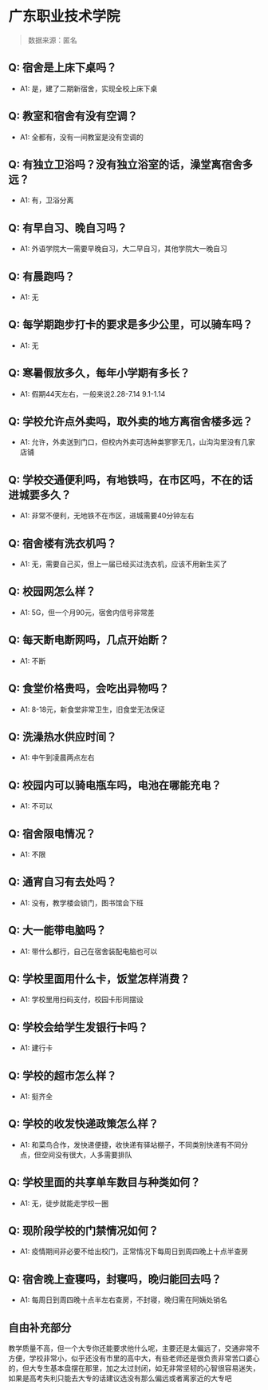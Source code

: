 # 广东职业技术学院

> 数据来源：匿名

## Q: 宿舍是上床下桌吗？

- A1: 是，建了二期新宿舍，实现全校上床下桌

## Q: 教室和宿舍有没有空调？

- A1: 全都有，没有一间教室是没有空调的

## Q: 有独立卫浴吗？没有独立浴室的话，澡堂离宿舍多远？

- A1: 有，卫浴分离

## Q: 有早自习、晚自习吗？

- A1: 外语学院大一需要早晚自习，大二早自习，其他学院大一晚自习

## Q: 有晨跑吗？

- A1: 无

## Q: 每学期跑步打卡的要求是多少公里，可以骑车吗？

- A1: 无

## Q: 寒暑假放多久，每年小学期有多长？

- A1: 假期44天左右，一般来说2.28-7.14 9.1-1.14

## Q: 学校允许点外卖吗，取外卖的地方离宿舍楼多远？

- A1: 允许，外卖送到门口，但校内外卖可选种类寥寥无几，山沟沟里没有几家店铺

## Q: 学校交通便利吗，有地铁吗，在市区吗，不在的话进城要多久？

- A1: 非常不便利，无地铁不在市区，进城需要40分钟左右

## Q: 宿舍楼有洗衣机吗？

- A1: 无，需要自己买，但上一届已经买过洗衣机，应该不用新生买了

## Q: 校园网怎么样？

- A1: 5G，但一个月90元，宿舍内信号非常差

## Q: 每天断电断网吗，几点开始断？

- A1: 不断

## Q: 食堂价格贵吗，会吃出异物吗？

- A1: 8-18元，新食堂非常卫生，旧食堂无法保证

## Q: 洗澡热水供应时间？

- A1: 中午到凌晨两点左右

## Q: 校园内可以骑电瓶车吗，电池在哪能充电？

- A1: 不可以

## Q: 宿舍限电情况？

- A1: 不限

## Q: 通宵自习有去处吗？

- A1: 没有，教学楼会锁门，图书馆会下班

## Q: 大一能带电脑吗？

- A1: 带什么都行，自己在宿舍装配电脑也可以

## Q: 学校里面用什么卡，饭堂怎样消费？

- A1: 学校里用扫码支付，校园卡形同摆设

## Q: 学校会给学生发银行卡吗？

- A1: 建行卡

## Q: 学校的超市怎么样？

- A1: 挺齐全

## Q: 学校的收发快递政策怎么样？

- A1: 和菜鸟合作，发快递便捷，收快递有驿站棚子，不同类别快递有不同分点，但空间没有很大，人多需要排队

## Q: 学校里面的共享单车数目与种类如何？

- A1: 无，徒步就能走学校一圈

## Q: 现阶段学校的门禁情况如何？

- A1: 疫情期间非必要不给出校门，正常情况下每周日到周四晚上十点半查房

## Q: 宿舍晚上查寝吗，封寝吗，晚归能回去吗？

- A1: 每周日到周四晚十点半左右查房，不封寝，晚归需在阿姨处销名

## 自由补充部分

教学质量不高，但一个大专你还能要求他什么呢，主要还是太偏远了，交通非常不方便，学校非常小，似乎还没有市里的高中大，有些老师还是很负责非常苦口婆心的，但大专生基本盘摆在那里，加之太过封闭，如无非常坚韧的心智很容易迷失，如果是高考失利只能去大专的话建议选没有那么偏远或者离家近的大专吧